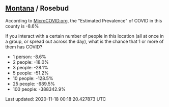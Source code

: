 
## [Montana](/united-states/montana) / Rosebud

According to [MicroCOVID.org](http://microcovid.org),
the "Estimated Prevalence" of COVID in this county is -8.6%

If you interact with a certain number of people in this location
(all at once in a group, or spread out across the day), what is the chance that
1 or more of them has COVID?

- 1 person: -8.6%
- 2 people: -18.0%
- 3 people: -28.1%
- 5 people: -51.2%
- 10 people: -128.5%
- 25 people: -689.5%
- 100 people: -388342.9%

Last updated: 2020-11-18 00:18:20.427873 UTC
